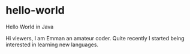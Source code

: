 # hello-world
Hello World in Java

Hi viewers, I am Emman an amateur coder. Quite recently I started being interested in learning new languages.
